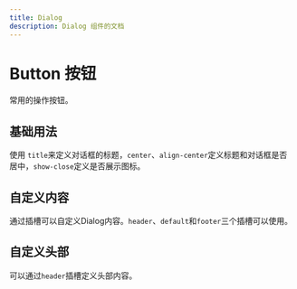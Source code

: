 ```yaml
---
title: Dialog 
description: Dialog 组件的文档
---
```


# Button 按钮
常用的操作按钮。

## 基础用法
使用 `title`来定义对话框的标题，`center`、`align-center`定义标题和对话框是否居中，`show-close`定义是否展示图标。


<preview path="../demo/Dialog/Dbasic.vue" title="基础用法" description="Dialog 组件的基础用法"></preview>

## 自定义内容
通过插槽可以自定义Dialog内容。`header`、`default`和`footer`三个插槽可以使用。


<preview path="../demo/Dialog/Dcontent.vue" title="基础用法" description="Dialog 组件的基础用法"></preview>

## 自定义头部
可以通过`header`插槽定义头部内容。


<preview path="../demo/Dialog/Dheader.vue" title="基础用法" description="Dialog 组件的基础用法"></preview>